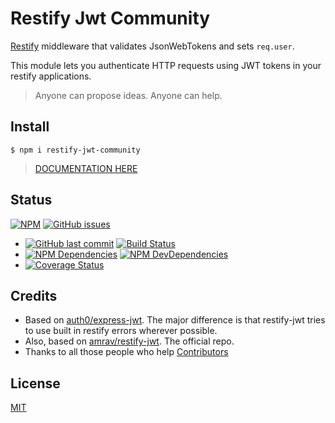 # Restify Jwt Community

[Restify](http://restify.com/) middleware that validates JsonWebTokens and sets `req.user`.

This module lets you authenticate HTTP requests using JWT tokens in your restify applications.

> Anyone can propose ideas. Anyone can help.

## Install

    $ npm i restify-jwt-community
    
> [DOCUMENTATION HERE](docs/index.md)

## Status

[![NPM](https://img.shields.io/npm/v/restify-jwt-community.svg?style=for-the-badge)](https://www.npmjs.com/package/restify-jwt-community) [![GitHub issues](https://img.shields.io/github/issues/frbuceta/restify-jwt-community.svg?style=for-the-badge)](https://github.com/frbuceta/restify-jwt-community)

* [![GitHub last commit](https://img.shields.io/github/last-commit/frbuceta/restify-jwt-community.svg?style=flat-square)](https://github.com/frbuceta/restify-jwt-community) [![Build Status](https://travis-ci.org/frbuceta/restify-jwt-community.svg?style=flat-square)](https://travis-ci.org/frbuceta/restify-jwt-community)
* [![NPM Dependencies](https://david-dm.org/frbuceta/restify-jwt-community.svg?style=flat-square)](https://github.com/frbuceta/restify-jwt-community) [![NPM DevDependencies](https://david-dm.org/frbuceta/restify-jwt-community/dev-status.svg?style=flat-square)](https://github.com/frbuceta/restify-jwt-community)
* [![Coverage Status](https://coveralls.io/repos/github/frbuceta/restify-jwt-community/badge.svg?branch=master)](https://coveralls.io/github/frbuceta/restify-jwt-community?branch=master)

## Credits

* Based on [auth0/express-jwt](https://github.com/auth0/express-jwt). The major difference is that restify-jwt tries to use built in restify errors wherever possible.
* Also, based on [amrav/restify-jwt](https://github.com/amrav/restify-jwt). The official repo.
* Thanks to all those people who help [Contributors](https://github.com/frbuceta/restify-jwt-community/graphs/contributors)

## License

[MIT](LICENSE)
